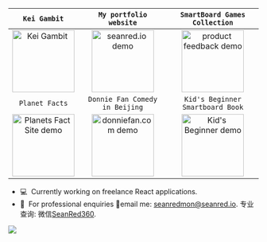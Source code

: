 | `Kei Gambit` | `My portfolio website` | `SmartBoard Games Collection` | 
|:-:|:-:|:-:|
| <div><a href="https://keigambit.com"><img height="125" alt="Kei Gambit" src="https://user-images.githubusercontent.com/41050673/213923634-a115c2e2-57db-47f9-ab0f-ffb296683753.gif"/></a></div> | <div><a href="https://seanred.io"><img height="125" alt="seanred.io demo" src="https://user-images.githubusercontent.com/41050673/235968888-7b324567-dea8-4101-b31c-b33ab209085e.gif"/></a></div> | <div><a href="https://seanred.itch.io/esl-games-collection"><img height="125" alt="product feedback demo" src="https://github.com/seanred360/sean-red-portfolio/blob/48c259c4cf53191bcce49da5824bee26e324274d/public/images/portfolio/esl-games-collection/preview-mario-box-roulette2.png"/></a></div> |  
|`Planet Facts` | `Donnie Fan Comedy in Beijing` | `Kid's Beginner Smartboard Book` |
|<div><a href="https://planets-fact-site-mu.vercel.app/"><img height="125" alt="Planets Fact Site demo" src="https://github.com/seanred360/sean-red-portfolio/blob/48c259c4cf53191bcce49da5824bee26e324274d/public/images/portfolio/planets-fact-site/planets-fact-site-preview.gif"/></a></div> | <div><a href="https://donniefan.com"><img height="125" alt="donniefan.com demo" src="https://user-images.githubusercontent.com/41050673/213923428-487a5df7-0daf-493b-b672-e141546c9507.gif"/></a></div> | <div><a href="https://seanred.itch.io/kba"><img height="125" alt="Kid's Beginner demo" src="https://user-images.githubusercontent.com/41050673/235970263-b71661f0-02a2-4bc7-9459-b1fa1e5af157.png"/></a></div> |

- 💻&nbsp; Currently working on freelance React applications.
- 💬&nbsp; For professional enquiries  📧email me: seanredmon@seanred.io. 专业查询: 微信<a href="weixin://dl/chat?SeanRed360">SeanRed360</a>.

![](https://komarev.com/ghpvc/?username=seanred360)
